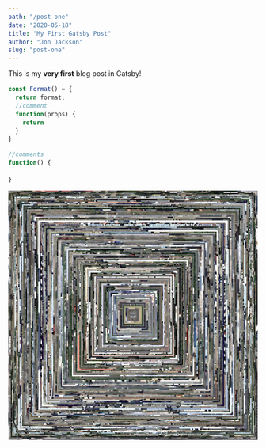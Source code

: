 ```yaml
---
path: "/post-one"
date: "2020-05-18"
title: "My First Gatsby Post"
author: "Jon Jackson"
slug: "post-one"
---
```


This is my **very first** blog post in Gatsby!

```js
const Format() = {
  return format;
  //comment
  function(props) {
    return
  }
}
```

```js
//comments 
function() {

}
```



![weirdImg](./tx_town_squares.png)
